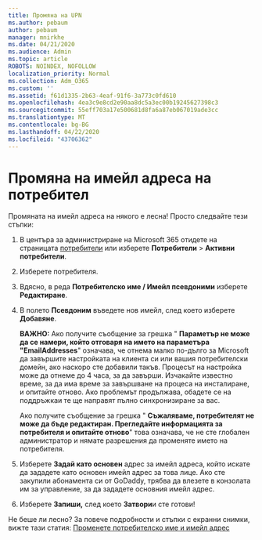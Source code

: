 ```yaml
---
title: Промяна на UPN
ms.author: pebaum
author: pebaum
manager: mnirkhe
ms.date: 04/21/2020
ms.audience: Admin
ms.topic: article
ROBOTS: NOINDEX, NOFOLLOW
localization_priority: Normal
ms.collection: Adm_O365
ms.custom: ''
ms.assetid: f61d1335-2b63-4eaf-91f6-3a773c0fd610
ms.openlocfilehash: 4ea3c9e8cd2e90aa8dc5a3ec00b19245627398c3
ms.sourcegitcommit: 55eff703a17e500681d8fa6a87eb067019ade3cc
ms.translationtype: MT
ms.contentlocale: bg-BG
ms.lasthandoff: 04/22/2020
ms.locfileid: "43706362"
---
```

# <a name="change-a-users-email-address"></a>Промяна на имейл адреса на потребител

Промяната на имейл адреса на някого е лесна! Просто следвайте тези стъпки:
  
1. В центъра за администриране на Microsoft 365 отидете на страницата [потребители](https://go.microsoft.com/fwlink/p/?linkid=834822) или изберете **Потребители** \> **Активни потребители**.
    
2. Изберете потребителя.
    
3. Вдясно, в реда **Потребителско име / Имейл псевдоними** изберете **Редактиране**.
    
4. В полето **Псевдоним** въведете нов имейл, след което изберете **Добавяне**.
    
    **ВАЖНО:** Ако получите съобщение за грешка " **Параметър не може да се намери, който отговаря на името на параметъра "EmailAddresses**" означава, че отнема малко по-дълго за Microsoft да завършите настройката на клиента си или вашия потребителски домейн, ако наскоро сте добавили такъв. Процесът на настройка може да отнеме до 4 часа, за да завърши. Изчакайте известно време, за да има време за завършване на процеса на инсталиране, и опитайте отново. Ако проблемът продължава, обадете се на поддръжкаи те ще направят пълно синхронизиране за вас.
    
    Ако получите съобщение за грешка " **Съжаляваме, потребителят не може да бъде редактиран. Прегледайте информацията за потребителя и опитайте отново**" това означава, че не сте глобален администратор и нямате разрешения да променяте името на потребителя.
    
5. Изберете **Задай като основен** адрес за имейл адреса, който искате да зададете като основен имейл адрес за това лице. Ако сте закупили абонамента си от GoDaddy, трябва да влезете в конзолата им за управление, за да зададете основния имейл адрес. 
    
6. Изберете **Запиши,** след което **Затвори**и сте готови!
    
Не беше ли лесно? За повече подробности и стъпки с екранни снимки, вижте тази статия: [Променете потребителско име и имейл адрес](https://docs.microsoft.com/office365/admin/add-users/change-a-user-name-and-email-address)
  

